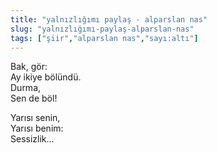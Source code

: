 ```yaml
---
title: "yalnızlığımı paylaş - alparslan nas"
slug: "yalnızlığımı-paylaş-alparslan-nas"
tags: ["şiir","alparslan nas","sayı:altı"]
---
```


Bak, gör:  
Ay ikiye bölündü.  
Durma,  
Sen de böl!

Yarısı senin,  
Yarısı benim:  
Sessizlik...



